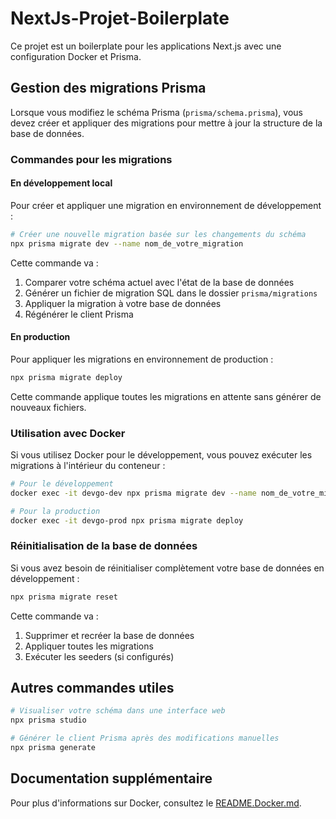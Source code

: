 # NextJs-Projet-Boilerplate

Ce projet est un boilerplate pour les applications Next.js avec une configuration Docker et Prisma.

## Gestion des migrations Prisma

Lorsque vous modifiez le schéma Prisma (`prisma/schema.prisma`), vous devez créer et appliquer des migrations pour mettre à jour la structure de la base de données.

### Commandes pour les migrations

#### En développement local

Pour créer et appliquer une migration en environnement de développement :

```bash
# Créer une nouvelle migration basée sur les changements du schéma
npx prisma migrate dev --name nom_de_votre_migration
```

Cette commande va :
1. Comparer votre schéma actuel avec l'état de la base de données
2. Générer un fichier de migration SQL dans le dossier `prisma/migrations`
3. Appliquer la migration à votre base de données
4. Régénérer le client Prisma

#### En production

Pour appliquer les migrations en environnement de production :

```bash
npx prisma migrate deploy
```

Cette commande applique toutes les migrations en attente sans générer de nouveaux fichiers.

### Utilisation avec Docker

Si vous utilisez Docker pour le développement, vous pouvez exécuter les migrations à l'intérieur du conteneur :

```bash
# Pour le développement
docker exec -it devgo-dev npx prisma migrate dev --name nom_de_votre_migration

# Pour la production
docker exec -it devgo-prod npx prisma migrate deploy
```

### Réinitialisation de la base de données

Si vous avez besoin de réinitialiser complètement votre base de données en développement :

```bash
npx prisma migrate reset
```

Cette commande va :
1. Supprimer et recréer la base de données
2. Appliquer toutes les migrations
3. Exécuter les seeders (si configurés)

## Autres commandes utiles

```bash
# Visualiser votre schéma dans une interface web
npx prisma studio

# Générer le client Prisma après des modifications manuelles
npx prisma generate
```

## Documentation supplémentaire

Pour plus d'informations sur Docker, consultez le [README.Docker.md](./README.Docker.md).